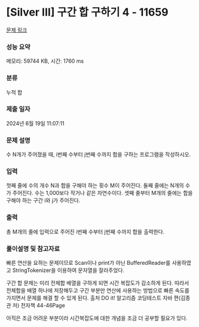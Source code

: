 # [Silver III] 구간 합 구하기 4 - 11659 

[문제 링크](https://www.acmicpc.net/problem/11659) 

### 성능 요약

메모리: 59744 KB, 시간: 1760 ms

### 분류

누적 합

### 제출 일자

2024년 6월 19일 11:07:11

### 문제 설명

<p>수 N개가 주어졌을 때, i번째 수부터 j번째 수까지 합을 구하는 프로그램을 작성하시오.</p>

### 입력 

 <p>첫째 줄에 수의 개수 N과 합을 구해야 하는 횟수 M이 주어진다. 둘째 줄에는 N개의 수가 주어진다. 수는 1,000보다 작거나 같은 자연수이다. 셋째 줄부터 M개의 줄에는 합을 구해야 하는 구간 i와 j가 주어진다.</p>

### 출력 

 <p>총 M개의 줄에 입력으로 주어진 i번째 수부터 j번째 수까지 합을 출력한다.</p>


### 풀이설명 및 참고자료 
빠른 연산을 요하는 문제이므로 Scan이나 print가 아닌 BufferedReader를 사용하였고 StringTokenizer을 이용하여 문자열을 잘라주었다.

구간 합 문제는 미리 전체합 배열을 구하게 되면 시간 복잡도가 감소하게 된다.
따라서 전체합을 배열 하나에 저장해두고 구간 부분만 연산에 사용하는 방법으로 빠른 속도를 가지면서 문제를 해결 할 수 있게 된다.
출처 DO it! 알고리즘 코딩테스트 자바 편(김종관 저) 전자책 44-46Page 

아직은 조금 어려운 부분이라 시간복잡도에 대한 개념을 조금 더 공부할 필요가 있다.
